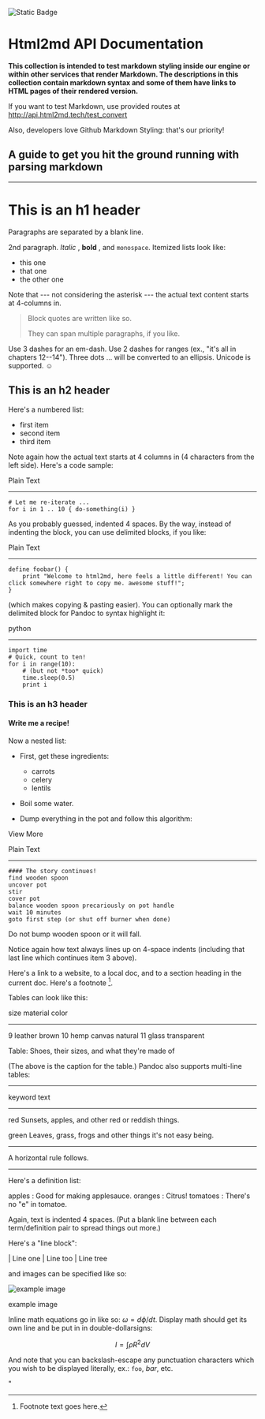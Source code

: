 ![Static Badge](https://img.shields.io/badge/html2md-api_docs-blue)

# Html2md API Documentation

**This collection is intended to test markdown styling inside our engine or
within other services that render Markdown. The descriptions in this
collection contain markdown syntax and some of them have links to HTML pages
of their rendered version.**

If you want to test Markdown, use provided routes at http://api.html2md.tech/test_convert

Also, developers love Github Markdown Styling:
that's our priority!

## A guide to get you hit the ground running with parsing markdown

* * *

# This is an h1 header

Paragraphs are separated by a blank line.

2nd paragraph. _Italic_ , **bold** , and `monospace`. Itemized lists look
like:

  * this one
  * that one
  * the other one

Note that --- not considering the asterisk --- the actual text content starts
at 4-columns in.

> Block quotes are written like so.
>
> They can span multiple paragraphs, if you like.

Use 3 dashes for an em-dash. Use 2 dashes for ranges (ex., "it's all in
chapters 12--14"). Three dots ... will be converted to an ellipsis. Unicode is
supported. ☺

## This is an  h2 header

Here's a numbered list:

  * first item
  * second item
  * third item

Note again how the actual text starts at 4 columns in (4 characters from the
left side). Here's a code sample:

Plain Text

_ __ _

    
    
    # Let me re-iterate ...
    for i in 1 .. 10 { do-something(i) }

As you probably guessed, indented 4 spaces. By the way, instead of indenting
the block, you can use delimited blocks, if you like:

Plain Text

_ __ _

    
    
    define foobar() {
        print "Welcome to html2md, here feels a little different! You can click somewhere right to copy me. awesome stuff!";
    }

(which makes copying & pasting easier). You can optionally mark the delimited
block for Pandoc to syntax highlight it:

python

_ __ _

    
    
    import time
    # Quick, count to ten!
    for i in range(10):
        # (but not *too* quick)
        time.sleep(0.5)
        print i

### This is an h3 header

#### Write me a recipe!
Now a nested list:
  * First, get these ingredients:

    * carrots
    * celery
    * lentils
  * Boil some water.

  * Dump everything in the pot and follow this algorithm:

View More

Plain Text

_ __ _

    #### The story continues!
    find wooden spoon
    uncover pot
    stir
    cover pot
    balance wooden spoon precariously on pot handle
    wait 10 minutes
    goto first step (or shut off burner when done)

Do not bump wooden spoon or it will fall.

Notice again how text always lines up on 4-space indents (including that last
line which continues item 3 above).

Here's a link to a website, to a local doc, and to a section heading in the
current doc. Here's a footnote [^1].

[^1]: Footnote text goes here.

Tables can look like this:

size material color

* * *

9 leather brown 10 hemp canvas natural 11 glass transparent

Table: Shoes, their sizes, and what they're made of

(The above is the caption for the table.) Pandoc also supports multi-line
tables:

* * *

keyword text

* * *

red Sunsets, apples, and other red or reddish things.

green Leaves, grass, frogs and other things it's not easy being.

* * *

A horizontal rule follows.

* * *

Here's a definition list:

apples : Good for making applesauce. oranges : Citrus! tomatoes : There's no
"e" in tomatoe.

Again, text is indented 4 spaces. (Put a blank line between each
term/definition pair to spread things out more.)

Here's a "line block":

| Line one | Line too | Line tree

and images can be specified like so:

![example image](https://www.getpostman.com/img/v2/#)

example image

Inline math equations go in like so: $\omega = d\phi / dt$. Display math
should get its own line and be put in in double-dollarsigns:

$$I = \int \rho R^{2} dV$$

And note that you can backslash-escape any punctuation characters which you
wish to be displayed literally, ex.: `foo`, *bar*, etc.

"